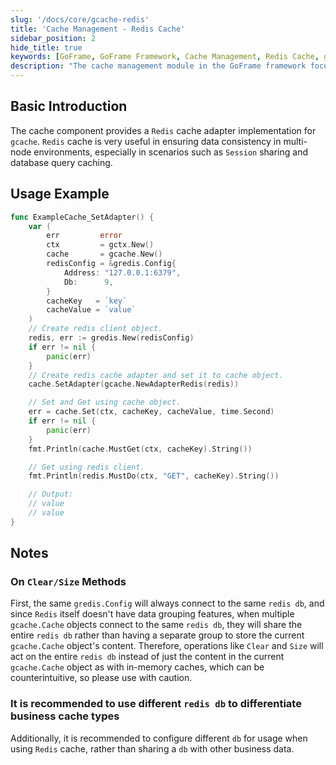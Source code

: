 ```yaml
---
slug: '/docs/core/gcache-redis'
title: 'Cache Management - Redis Cache'
sidebar_position: 2
hide_title: true
keywords: [GoFrame, GoFrame Framework, Cache Management, Redis Cache, gcache, Redis Adapter, Session Sharing, Database Query Cache, Redis DB, Cache Object]
description: "The cache management module in the GoFrame framework focuses on the implementation and usage of the Redis cache adapter. It provides examples on ensuring data consistency in multi-node environments. Detailed steps on setting up Redis clients and using Redis cache adapters are given, and the operation notes for Clear and Size methods in multi-object connections are discussed. It is also recommended to configure independent Redis DBs for different business scenarios."
---
```


## Basic Introduction

The cache component provides a `Redis` cache adapter implementation for `gcache`. `Redis` cache is very useful in ensuring data consistency in multi-node environments, especially in scenarios such as `Session` sharing and database query caching.

## Usage Example

```go
func ExampleCache_SetAdapter() {
    var (
        err         error
        ctx         = gctx.New()
        cache       = gcache.New()
        redisConfig = &gredis.Config{
            Address: "127.0.0.1:6379",
            Db:      9,
        }
        cacheKey   = `key`
        cacheValue = `value`
    )
    // Create redis client object.
    redis, err := gredis.New(redisConfig)
    if err != nil {
        panic(err)
    }
    // Create redis cache adapter and set it to cache object.
    cache.SetAdapter(gcache.NewAdapterRedis(redis))

    // Set and Get using cache object.
    err = cache.Set(ctx, cacheKey, cacheValue, time.Second)
    if err != nil {
        panic(err)
    }
    fmt.Println(cache.MustGet(ctx, cacheKey).String())

    // Get using redis client.
    fmt.Println(redis.MustDo(ctx, "GET", cacheKey).String())

    // Output:
    // value
    // value
}
```

## Notes

### On `Clear/Size` Methods

First, the same `gredis.Config` will always connect to the same `redis db`, and since `Redis` itself doesn't have data grouping features, when multiple `gcache.Cache` objects connect to the same `redis db`, they will share the entire `redis db` rather than having a separate group to store the current `gcache.Cache` object's content. Therefore, operations like `Clear` and `Size` will act on the entire `redis db` instead of just the content in the current `gcache.Cache` object as with in-memory caches, which can be counterintuitive, so please use with caution.

### It is recommended to use different `redis db` to differentiate business cache types

Additionally, it is recommended to configure different `db` for usage when using `Redis` cache, rather than sharing a `db` with other business data.